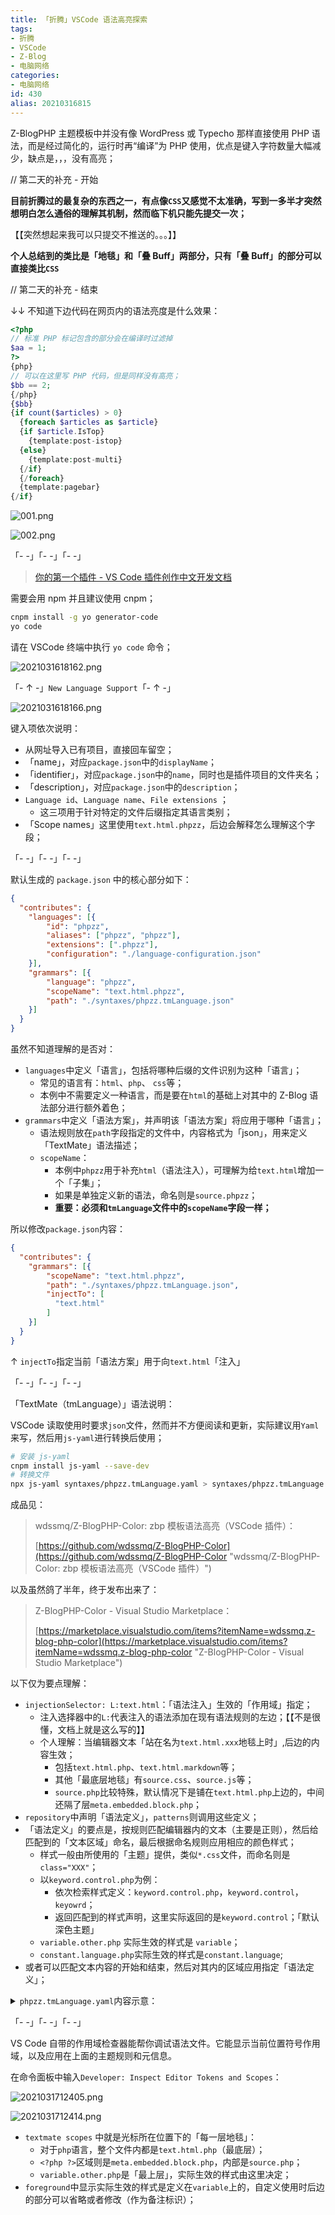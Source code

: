 ```yaml
---
title: 「折腾」VSCode 语法高亮探索
tags:
- 折腾
- VSCode
- Z-Blog
- 电脑网络
categories:
- 电脑网络
id: 430
alias: 20210316815
---
```


Z-BlogPHP 主题模板中并没有像 WordPress 或 Typecho 那样直接使用 PHP 语法，而是经过简化的，运行时再“编译”为 PHP 使用，优点是键入字符数量大幅减少，缺点是，，，没有高亮；

<!--more-->

// 第二天的补充 - 开始

**目前折腾过的最复杂的东西之一，有点像`CSS`又感觉不太准确，写到一多半才突然想明白怎么通俗的理解其机制，然而临下机只能先提交一次；**

【【突然想起来我可以只提交不推送的。。。】】

**个人总结到的类比是「地毯」和「叠 Buff」两部分，只有「叠 Buff」的部分可以直接类比`CSS`**

// 第二天的补充 - 结束


↓↓ 不知道下边代码在网页内的语法亮度是什么效果：

```php
<?php
// 标准 PHP 标记包含的部分会在编译时过滤掉
$aa = 1;
?>
{php}
// 可以在这里写 PHP 代码，但是同样没有高亮；
$bb == 2;
{/php}
{$bb}
{if count($articles) > 0}
  {foreach $articles as $article}
  {if $article.IsTop}
    {template:post-istop}
  {else}
    {template:post-multi}
  {/if}
  {/foreach}
  {template:pagebar}
{/if}
```
<!-- ![001.png](001.png "001.png") -->
![001.png](https://i.loli.net/2021/03/17/dK3oNgFq1mxbhWV.png)

<!-- ![002.png](002.png "002.png") -->
![002.png](https://i.loli.net/2021/03/17/QkpIhSFoBTu92OJ.png)

「- -」「- -」「- -」

> [你的第一个插件 - VS Code 插件创作中文开发文档](https://liiked.github.io/VS-Code-Extension-Doc-ZH/#/get-started/your-first-extension "你的第一个插件 - VS Code 插件创作中文开发文档")

需要会用 npm 并且建议使用 cnpm；

```bash
cnpm install -g yo generator-code
yo code
```

请在 VSCode 终端中执行 `yo code` 命令；

<!-- ![yo-code-1](2021031618162.png "yo-code-1") -->
![2021031618162.png](https://i.loli.net/2021/03/17/u1Loj3fXg9xPkE6.png)

「- ↑ -」`New Language Support`「- ↑ -」

<!-- ![yo-code-2](2021031618166.png "yo-code-2") -->
![2021031618166.png](https://i.loli.net/2021/03/17/NGE4aTvJoAt3gh6.png)

键入项依次说明：

- 从网址导入已有项目，直接回车留空；
- 「name」，对应`package.json`中的`displayName`；
- 「identifier」，对应`package.json`中的`name`，同时也是插件项目的文件夹名；
- 「description」，对应`package.json`中的`description`；
- `Language id`、`Language name`、`File extensions` ；
    - 这三项用于针对特定的文件后缀指定其语言类别；
- 「Scope names」这里使用`text.html.phpzz`，后边会解释怎么理解这个字段；

「- -」「- -」「- -」

默认生成的 `package.json` 中的核心部分如下：

```json
{
  "contributes": {
    "languages": [{
        "id": "phpzz",
        "aliases": ["phpzz", "phpzz"],
        "extensions": [".phpzz"],
        "configuration": "./language-configuration.json"
    }],
    "grammars": [{
        "language": "phpzz",
        "scopeName": "text.html.phpzz",
        "path": "./syntaxes/phpzz.tmLanguage.json"
    }]
  }
}
```

虽然不知道理解的是否对：

- `languages`中定义「语言」，包括将哪种后缀的文件识别为这种「语言」；
    - 常见的语言有：`html`、`php`、 `css`等；
    - 本例中不需要定义一种语言，而是要在`html`的基础上对其中的 Z-Blog 语法部分进行额外着色；
- `grammars`中定义「语法方案」，并声明该「语法方案」将应用于哪种「语言」；
    - 语法规则放在`path`字段指定的文件中，内容格式为「json」，用来定义「TextMate」语法描述；
    - `scopeName`：
        - 本例中`phpzz`用于补充`html`（语法注入），可理解为给`text.html`增加一个「子集」；
        - 如果是单独定义新的语法，命名则是`source.phpzz`；
        - **重要：必须和`tmLanguage`文件中的`scopeName`字段一样；**

所以修改`package.json`内容：

```json
{
  "contributes": {
    "grammars": [{
        "scopeName": "text.html.phpzz",
        "path": "./syntaxes/phpzz.tmLanguage.json",
        "injectTo": [
          "text.html"
        ]
    }]
  }
}
```

↑ `injectTo`指定当前「语法方案」用于向`text.html`「注入」

「- -」「- -」「- -」

「TextMate（tmLanguage）」语法说明：

VSCode 读取使用时要求`json`文件，然而并不方便阅读和更新，实际建议用`Yaml`来写，然后用`js-yaml`进行转换后使用；

```bash
# 安装 js-yaml
cnpm install js-yaml --save-dev
# 转换文件
npx js-yaml syntaxes/phpzz.tmLanguage.yaml > syntaxes/phpzz.tmLanguage.json
```

成品见：

> wdssmq/Z-BlogPHP-Color: zbp 模板语法高亮（VSCode 插件）：
>
> [https://github.com/wdssmq/Z-BlogPHP-Color](https://github.com/wdssmq/Z-BlogPHP-Color "wdssmq/Z-BlogPHP-Color: zbp 模板语法高亮（VSCode 插件）")

以及虽然鸽了半年，终于发布出来了：

> Z-BlogPHP-Color - Visual Studio Marketplace：
>
> [https://marketplace.visualstudio.com/items?itemName=wdssmq.z-blog-php-color](https://marketplace.visualstudio.com/items?itemName=wdssmq.z-blog-php-color "Z-BlogPHP-Color - Visual Studio Marketplace")

以下仅为要点理解：

- `injectionSelector: L:text.html`：「语法注入」生效的「作用域」指定；
    -  注入选择器中的`L:`代表注入的语法添加在现有语法规则的左边；【【不是很懂，文档上就是这么写的】】
    -  个人理解：当编辑器文本「站在名为`text.html.xxx`地毯上时」,后边的内容生效；
        - 包括`text.html.php`、`text.html.markdown`等；
        - 其他「最底层地毯」有`source.css`、`source.js`等；
        - `source.php`比较特殊，默认情况下是铺在`text.html.php`上边的，中间还隔了层`meta.embedded.block.php`；
- `repository`中声明「语法定义」，`patterns`则调用这些定义；
- 「语法定义」的要点是，按规则匹配编辑器内的文本（主要是正则），然后给匹配到的「文本区域」命名，最后根据命名规则应用相应的颜色样式；
  - 样式一般由所使用的「主题」提供，类似`*.css`文件，而命名则是`class="XXX"`；
  - 以`keyword.control.php`为例：
      - 依次检索样式定义：`keyword.control.php`，`keyword.control`，`keyowrd`；
      - 返回匹配到的样式声明，这里实际返回的是`keyword.control`；「默认深色主题」
  - `variable.other.php` 实际生效的样式是 `variable`；
  - `constant.language.php`实际生效的样式是`constant.language`;
- 或者可以匹配文本内容的开始和结束，然后对其内的区域应用指定「语法定义」；

<details markdown='1'><summary><code>phpzz.tmLanguage.yaml</code>内容示意：</summary>

```yaml
name: phpzz
scopeName: text.html.phpzz
injectionSelector: L:text.html
patterns:
  - include: "#phpzz-block"
  - include: "#phpzz-echo"
repository:
  phpzz-block:
    begin: "{(php)}"
    beginCaptures:
      "0":
        name: phpzz.block.begin
      "1":
        name: keyword.control.php
    end: "{(/php)}"
    endCaptures:
      "0":
        name: phpzz.block.end
      "1":
        name: keyword.control.php
    patterns:
      - include: source.php
  phpzz-echo:
    patterns:
      - name: phpzz.variable
        match: '{(\$[^}\s]+)}'
        captures:
          "1":
            name: variable.other.php
      - name: phpzz.include
        match: '{(template):([^}\s]+)}'
        captures:
          "1":
            name: constant.language.php
          "2":
            name: variable.other.php
```
</details>

「- -」「- -」「- -」

VS Code 自带的作用域检查器能帮你调试语法文件。它能显示当前位置符号作用域，以及应用在上面的主题规则和元信息。

在命令面板中输入`Developer: Inspect Editor Tokens and Scopes`：

<!-- ![作用域查看-1](2021031712405.png "作用域查看-1") -->
![2021031712405.png](https://i.loli.net/2021/03/17/WGsPaVkt672xLrg.png)

<!-- ![作用域查看-2](2021031712414.png "作用域查看-2") -->
![2021031712414.png](https://i.loli.net/2021/03/17/1oXP4LnCweYQ6MI.png)

- `textmate scopes` 中就是光标所在位置下的「每一层地毯」：
    - 对于`php`语言，整个文件内都是`text.html.php`（最底层）；
    - `<?php ?>`区域则是`meta.embedded.block.php`，内部是`source.php`；
    - `variable.other.php`是「最上层」，实际生效的样式由这里决定；
- `foreground`中显示实际生效的样式是定义在`variable`上的，自定义使用时后边的部分可以省略或者修改（作为备注标识）；

